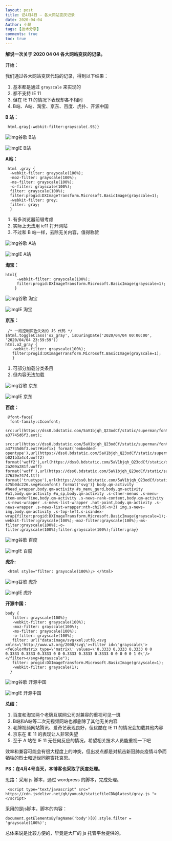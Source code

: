 ```yaml
---
layout: post
title: 记4月4日 — 各大网站变灰记录
date: 2020-04-04
Author: 小萌 
tags: [技术分享]
comments: true
toc: true
---
```




**解说一次关于 2020 04 04 各大网站变灰的记录。**

开始：

我们通过各大网站变灰代码的记录，得到以下结果：

1. 基本都是通过 `grayscale` 来实现的
2. 都不支持 IE 11
3. 但在 IE 11 的情况下表现却各不相同
4. B站、A站、淘宝、京东、百度、虎扑、开源中国



**B 站：**

```
 html.gray{-webkit-filter:grayscale(.95)} 
```

![img](https://blaclacloud.coding.net/p/tcshare/d/tcsharea/git/raw/master/image/0405/1.webp)谷歌 B站

![img](https://blaclacloud.coding.net/p/tcshare/d/tcsharea/git/raw/master/image/0405/12.webp)IE B站

**A站：**

```
 html .gray {
  -webkit-filter: grayscale(100%);
  -moz-filter: grayscale(100%);
  -ms-filter: grayscale(100%);
  -o-filter: grayscale(100%);
  filter: grayscale(100%);
  filter:progid:DXImageTransform.Microsoft.BasicImage(grayscale=1);
  -webkit-filter: grey;
  filter: gray;
  } 
```

1. 有多浏览器前缀考虑
2. 实际上无法用 ie11 打开网站
3. 不过和 B 站一样，去除无关内容，值得称赞

![img](https://blaclacloud.coding.net/p/tcshare/d/tcsharea/git/raw/master/image/0405/2.webp)谷歌 A站

![img](https://blaclacloud.coding.net/p/tcshare/d/tcsharea/git/raw/master/image/0405/21.webp)IE A站

**淘宝：**

```
html{
     -webkit-filter: grayscale(100%);
     filter:progid:DXImageTransform.Microsoft.BasicImage(grayscale=1);
    }
```

![img](https://blaclacloud.coding.net/p/tcshare/d/tcsharea/git/raw/master/image/0405/3.webp)谷歌 淘宝

![img](https://blaclacloud.coding.net/p/tcshare/d/tcsharea/git/raw/master/image/0405/32.webp)IE 淘宝

**京东：**

```
 /* 一段控制灰色失效的 JS 代码 */ 
$html.toggleClass('o2_gray', isDuringDate('2020/04/04 00:00:00', '2020/04/04 23:59:59')) 
html.o2_gray {
   -webkit-filter: grayscale(100%);
   filter:progid:DXImageTransform.Microsoft.BasicImage(grayscale=1);
   } 
```

1. 可部分加载分类条目
2. 但内容无法加载

![img](https://blaclacloud.coding.net/p/tcshare/d/tcsharea/git/raw/master/image/0405/4.webp)谷歌 京东

![img](https://blaclacloud.coding.net/p/tcshare/d/tcsharea/git/raw/master/image/0405/41.webp)IE 京东

**百度：**

```
 @font-face{
  font-family:cIconfont;
  src:url(https://dss0.bdstatic.com/5aV1bjqh_Q23odCf/static/superman/font/iconfont-a37745d6f3.eot);
  src:url(https://dss0.bdstatic.com/5aV1bjqh_Q23odCf/static/superman/font/iconfont-a37745d6f3.eot?#iefix) format('embedded-opentype'),url(https://dss0.bdstatic.com/5aV1bjqh_Q23odCf/static/superman/font/iconfont-b021b3a4c4.woff2) format('woff2'),url(https://dss0.bdstatic.com/5aV1bjqh_Q23odCf/static/superman/font/iconfont-2a209a281f.woff) format('woff'),url(https://dss0.bdstatic.com/5aV1bjqh_Q23odCf/static/superman/font/iconfont-37639e7474.ttf) format('truetype'),url(https://dss0.bdstatic.com/5aV1bjqh_Q23odCf/static/superman/font/iconfont-475b0dc226.svg#iconfont) format('svg')} body.qm-activity #head_wrapper,body.qm-activity #s_menu_gurd,body.qm-activity #u1,body.qm-activity #u_sp,body.qm-activity .s-ctner-menus .s-menu-item-underline,body.qm-activity .s-news-rank-content,body.qm-activity .s-news-wrapper .s-news-list-wrapper .hot-point,body.qm-activity .s-news-wrapper .s-news-list-wrapper:nth-child(-n+3) img.s-news-img,body.qm-activity .s-top-left.s-isindex-wrap{filter:progid:DXImageTransform.Microsoft.BasicImage(grayscale=1);-webkit-filter:grayscale(100%);-moz-filter:grayscale(100%);-ms-filter:grayscale(100%);-o-filter:grayscale(100%);filter:grayscale(100%);filter:gray} 
```

![img](https://blaclacloud.coding.net/p/tcshare/d/tcsharea/git/raw/master/image/0405/5.webp)谷歌 百度

![img](https://blaclacloud.coding.net/p/tcshare/d/tcsharea/git/raw/master/image/0405/52.webp)IE 百度

**虎扑:**

```
 <html style="filter: grayscale(100%);> </html> 
```

![img](https://blaclacloud.coding.net/p/tcshare/d/tcsharea/git/raw/master/image/0405/6.webp)谷歌 虎扑

![img](https://blaclacloud.coding.net/p/tcshare/d/tcsharea/git/raw/master/image/0405/61.webp)IE 虎扑

**开源中国：**

```
body {   
   filter: grayscale(100%);
   -webkit-filter: grayscale(100%);
   -moz-filter: grayscale(100%);
   -ms-filter: grayscale(100%);
   -o-filter: grayscale(100%);
   filter: url("data:image/svg+xml;utf8,<svg xmlns=\'http://www.w3.org/2000/svg\'><filter id=\'grayscale\'><feColorMatrix type=\'matrix\' values=\'0.3333 0.3333 0.3333 0 0 0.3333 0.3333 0.3333 0 0 0.3333 0.3333 0.3333 0 0 0 0 0 1 0\'/></filter></svg>#grayscale");
   filter: progid:DXImageTransform.Microsoft.BasicImage(grayscale=1);
   -webkit-filter: grayscale(1); 
  } 
```

![img](https://blaclacloud.coding.net/p/tcshare/d/tcsharea/git/raw/master/image/0405/7.webp)谷歌 开源中国

![img](https://blaclacloud.coding.net/p/tcshare/d/tcsharea/git/raw/master/image/0405/71.webp)IE 开源中国

**总结：**

1. 百度和淘宝两个老牌互联网公司对兼容的重视可见一斑
2. B站和A站等二次元视频网站也都删除了其他无关内容
3. 老牌视频网站腾讯、爱奇艺表现良好，但优酷在 IE 11 的情况会加载其他内容
4. 京东在 IE 11 的表现让人非常失望
5. 至于 A 站在 IE 11 无任何反应的情况，希望相关技术人员能重视一下吧

效率和兼容可能会有很大程度上的冲突，但出发点都是对抗击新冠肺炎疫情斗争而牺牲的烈士和逝世同胞寄托哀思。

**PS：在4月4号当天，本博客也采取了灰度处理。**

思路：采用 js 脚本，通过 wordpress 的脚本，完成处理。

```
 <script type="text/javascript" src=" https://cdn.jsdelivr.net/gh/yumusb/staticfileCDN@latest/gray.js "></script> 
```

采用的是js脚本，脚本的内容：

```
document.getElementsByTagName('body')[0].style.filter = 'grayscale(100%)'; 
```

总体来说是比较方便的，毕竟是大厂的 js 托管平台提供的。